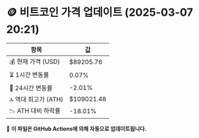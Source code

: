 # 🪙 비트코인 가격 업데이트 (2025-03-07 20:21)

| 항목                | 값 |
|--------------------|----------------|
| 💰 현재 가격 (USD) | $89205.76 |
| ⏳ 1시간 변동률    | 0.07% |
| 📆 24시간 변동률   | -2.01% |
| 🔝 역대 최고가 (ATH) | $109021.48 |
| 📉 ATH 대비 하락률 | -18.01% |

🔄 **이 파일은 GitHub Actions에 의해 자동으로 업데이트됩니다.**
